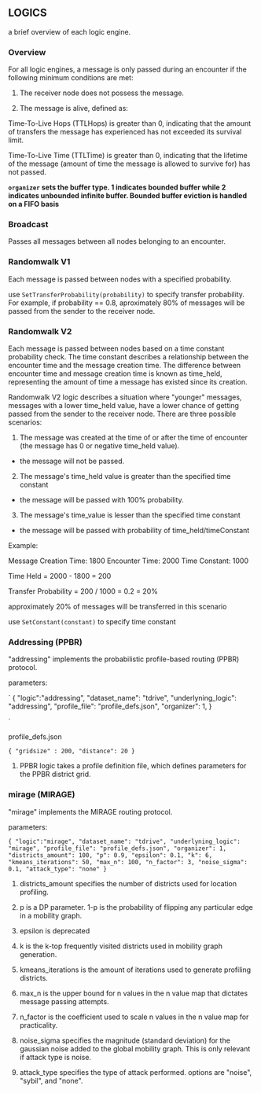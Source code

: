 ## LOGICS

a brief overview of each logic engine. 

### Overview

For all logic engines, a message is only passed during an encounter if the following minimum conditions are met:

1. The receiver node does not possess the message. 

2. The message is alive, defined as: 

Time-To-Live Hops (TTLHops) is greater than 0, indicating that the amount of transfers the message has experienced has not exceeded its survival limit.

Time-To-Live Time (TTLTime) is greater than 0, indicating that the lifetime of the message (amount of time the message is allowed to survive for) has not passed.

**`organizer` sets the buffer type. 1 indicates bounded buffer while 2 indicates unbounded infinite buffer. Bounded buffer eviction is handled on a FIFO basis**

### Broadcast

Passes all messages between all nodes belonging to an encounter. 

### Randomwalk V1

Each message is passed between nodes with a specified probability. 

use `SetTransferProbability(probability)` to specify transfer probability. For example, if probability == 0.8, aproximately 80% of messages will be passed from the sender to the receiver node. 

### Randomwalk V2

Each message is passed between nodes based on a time constant probability check. The time constant describes a relationship between the encounter time and the message creation time. The difference between encounter time and message creation time is known as time_held, representing the amount of time a message has existed since its creation. 

Randomwalk V2 logic describes a situation where "younger" messages, messages with a lower time_held value, have a lower chance of getting passed from the sender to the receiver node. There are three possible scenarios:

1. The message was created at the time of or after the time of encounter (the message has 0 or negative time_held value).
- the message will not be passed.

2. The message's time_held value is greater than the specified time constant
- the message will be passed with 100% probability.

3. The message's time_value is lesser than the specified time constant
- the message will be passed with probability of time_held/timeConstant

Example:

Message Creation Time: 1800
Encounter Time: 2000
Time Constant: 1000

Time Held = 2000 - 1800 = 200

Transfer Probability = 200 / 1000 = 0.2 = 20%

approximately 20% of messages will be transferred in this scenario

use `SetConstant(constant)` to specify time constant

### Addressing (PPBR)

"addressing" implements the probabilistic profile-based routing (PPBR) protocol. 

parameters:

`
{
    "logic":"addressing",
    "dataset_name": "tdrive",
    "underlyning_logic": "addressing",
    "profile_file": "profile_defs.json",
    "organizer": 1,
} 

`

profile_defs.json

`
  {
    "gridsize" : 200,
    "distance": 20
  }
`

1. PPBR logic takes a profile definition file, which defines parameters for the PPBR district grid. 

### mirage (MIRAGE)

"mirage" implements the MIRAGE routing protocol.

parameters:

`
{
    "logic":"mirage",
    "dataset_name": "tdrive",
    "underlyning_logic": "mirage",
    "profile_file": "profile_defs.json",
    "organizer": 1,
    "districts_amount": 100,
    "p": 0.9,
    "epsilon": 0.1,
    "k": 6,
    "kmeans_iterations": 50,
    "max_n": 100,
    "n_factor": 3,
    "noise_sigma": 0.1,
    "attack_type": "none"
} 
`

1. districts_amount specifies the number of districts used for location profiling. 

2. p is a DP parameter. 1-p is the probability of flipping any particular edge in a mobility graph. 

3. epsilon is deprecated 

4. k is the k-top frequently visited districts used in mobility graph generation. 

5. kmeans_iterations is the amount of iterations used to generate profiling districts. 

6. max_n is the upper bound for n values in the n value map that dictates message passing attempts. 

7. n_factor is the coefficient used to scale n values in the n value map for practicality. 

8. noise_sigma specifies the magnitude (standard deviation) for the gaussian noise added to the global mobility graph. This is only relevant if attack type is noise. 

9. attack_type specifies the type of attack performed. options are "noise", "sybil", and "none".